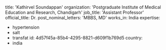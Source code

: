 title: 'Kathirvel Soundappan'
organization: 'Postgraduate Institute of Medical Education and Research, Chandigarh'
job_title: 'Assistant Professor'
official_title: Dr.
post_nominal_letters: 'MBBS, MD'
works_in: India
expertise:
  - hypertension
  - salt
  - transfat
id: 4d57f45a-85b4-4295-8821-d609f1b769d5
country:
  - india

